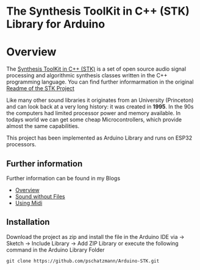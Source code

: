 # The Synthesis ToolKit in C++ (STK) Library for Arduino

# Overview

The [Synthesis ToolKit in C++ (STK)](https://ccrma.stanford.edu/software/stk/) is a set of open source audio
signal processing and algorithmic synthesis classes written in the C++
programming language. You can find further informarmation in the original [Readme of the STK Project](/STK.md)

Like many other sound libraries it originates from an University (Princeton) and can look back at a very long history: it was created in __1995__. In the 90s the computers had limited processor power and memory available. In todays world we
can get some cheap Microcontrollers, which provide almost the same capabilities.    

This project has been implemented as Arduino Library and runs on ESP32 processors. 

## Further information
Further information can be found in my Blogs
- [Overview](https://www.pschatzmann.ch/home/2020/09/24/the-synthesis-toolkit-skt-library-for-the-arduino-esp32/)
- [Sound without Files](https://www.pschatzmann.ch/home/2020/09/26/the-synthesis-toolkit-stk-w-o-files/)
- [Using Midi](https://www.pschatzmann.ch/home/2020/09/28/the-synthesis-toolkit-skt-library-for-the-arduino-esp32-midi/) 

## Installation
Download the project as zip and install the file in the Arduino IDE via -> Sketch -> Include Library -> Add ZIP Library or execute the following command in the Arduino Library Folder

```
git clone https://github.com/pschatzmann/Arduino-STK.git
```


